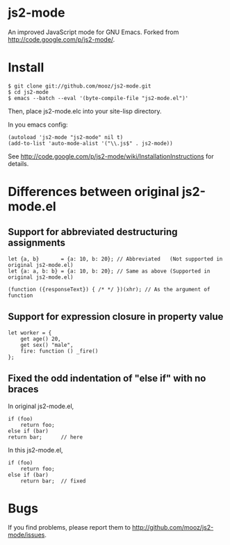 js2-mode
========

An improved JavaScript mode for GNU Emacs. Forked from <http://code.google.com/p/js2-mode/>.

Install
=======

    $ git clone git://github.com/mooz/js2-mode.git
    $ cd js2-mode
    $ emacs --batch --eval '(byte-compile-file "js2-mode.el")'

Then, place js2-mode.elc into your site-lisp directory.

In you emacs config:

    (autoload 'js2-mode "js2-mode" nil t)
    (add-to-list 'auto-mode-alist '("\\.js$" . js2-mode))

See <http://code.google.com/p/js2-mode/wiki/InstallationInstructions> for details.

Differences between original js2-mode.el
========================================

Support for abbreviated destructuring assignments
-------------------------------------------------

    let {a, b}       = {a: 10, b: 20}; // Abbreviated   (Not supported in original js2-mode.el)
    let {a: a, b: b} = {a: 10, b: 20}; // Same as above (Supported in original js2-mode.el)

    (function ({responseText}) { /* */ })(xhr); // As the argument of function

Support for expression closure in property value
------------------------------------------------

    let worker = {
        get age() 20,
        get sex() "male",
        fire: function () _fire()
    };

Fixed the odd indentation of "else if" with no braces
-----------------------------------------------------

In original js2-mode.el,

    if (foo)
        return foo;
    else if (bar)
    return bar;      // here

In this js2-mode.el,

    if (foo)
        return foo;
    else if (bar)
        return bar;  // fixed

Bugs
====

If you find problems, please report them to <http://github.com/mooz/js2-mode/issues>.
